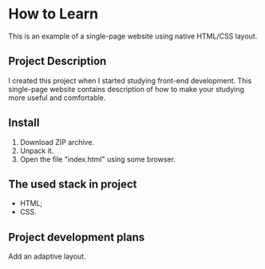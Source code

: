 # How to Learn

This is an example of a single-page website using native HTML/CSS layout.

## Project Description
I created this project when I started studying front-end development.
This single-page website contains description of how to make your studying more
 useful and comfortable.

## Install
1. Download ZIP archive.
1. Unpack it.
1. Open the file "index.html" using some browser.

## The used stack in project
* HTML;
* CSS.

## Project development plans
Add an adaptive layout.
